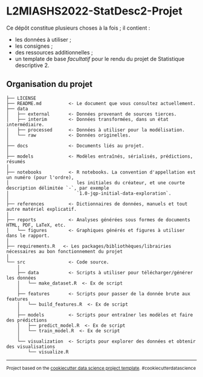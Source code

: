 L2MIASHS2022-StatDesc2-Projet
==============================

Ce dépôt constitue plusieurs choses à la fois ; il contient :
- les données à utiliser ;
- les consignes ;
- des ressources additionnelles ;
- un template de base *facultatif* pour le rendu du projet de Statistique descriptive 2.

Organisation du projet
------------

    ├── LICENSE
    ├── README.md          <- Le document que vous consultez actuellement.
    ├── data
    │   ├── external       <- Données provenant de sources tierces.
    │   ├── interim        <- Données transformées, dans un état intermédiaire.
    │   ├── processed      <- Données à utiliser pour la modélisation.
    │   └── raw            <- Données originelles.
    │
    ├── docs               <- Documents liés au projet.
    │
    ├── models             <- Modèles entraînés, sérialisés, prédictions, résumés
    │
    ├── notebooks          <- R notebooks. La convention d'appellation est un numéro (pour l'ordre),
    │                         les initiales du créateur, et une courte description délimitée `-`, par exemple
    │                         `1.0-jqp-initial-data-exploration`.
    │
    ├── references         <- Dictionnaires de données, manuels et tout autre matériel explicatif.
    │
    ├── reports            <- Analyses générées sous formes de documents HTML, PDF, LaTeX, etc.
    │   └── figures        <- Graphiques générés et figures à utiliser dans le rapport.
    │
    ├── requirements.R   <- Les packages/bibliothèques/librairies nécessaires au bon fonctionnement du projet
    │
    └── src                <- Code source.
        │
        ├── data           <- Scripts à utiliser pour télécharger/générer les données
        │   └── make_dataset.R  <- Ex de script
        │
        ├── features       <- Scripts pour passer de la donnée brute aux features
        │   └── build_features.R  <- Ex de script
        │
        ├── models         <- Scripts pour entraîner les modèles et faire des prédictions
        │   ├── predict_model.R  <- Ex de script
        │   └── train_model.R  <- Ex de script
        │
        └── visualization  <- Scripts pour explorer des données et obtenir des visualisations
            └── visualize.R

--------

<p><small>Project based on the <a target="_blank" href="https://drivendata.github.io/cookiecutter-data-science/">cookiecutter data science project template</a>. #cookiecutterdatascience</small></p>
